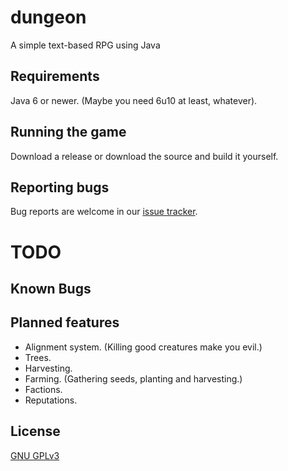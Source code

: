 dungeon
=======
A simple text-based RPG using Java

Requirements
-------------------
Java 6 or newer. (Maybe you need 6u10 at least, whatever).

Running the game
----------------
Download a release or download the source and build it yourself.

Reporting bugs
--------------
Bug reports are welcome in our [issue tracker](https://github.com/mafagafogigante/dungeon/issues).


TODO
====

Known Bugs
----------

Planned features
----------------
- Alignment system. (Killing good creatures make you evil.)
- Trees.
- Harvesting.
- Farming. (Gathering seeds, planting and harvesting.)
- Factions.
- Reputations.

License
-------
[GNU GPLv3](https://github.com/mafagafogigante/dungeon/blob/master/LICENSE.txt)

